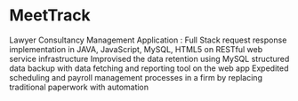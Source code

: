 # MeetTrack
Lawyer Consultancy Management Application :
Full Stack request response implementation in JAVA, JavaScript, MySQL, HTML5 on RESTful web service infrastructure
Improvised the data retention using MySQL structured data backup with data fetching and reporting tool on the web app
Expedited scheduling and payroll management processes in a firm by replacing traditional paperwork with automation

